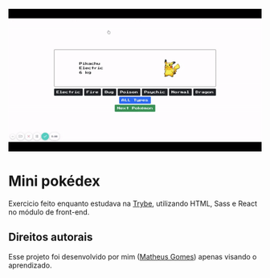 ![Mini pokédex](mp.gif)

# Mini pokédex
Exercicio feito enquanto estudava na [Trybe](https://www.betrybe.com/), utilizando HTML, Sass e React no módulo de front-end.

## Direitos autorais

Esse projeto foi desenvolvido por mim ([Matheus Gomes](https://www.linkedin.com/in/matheusgb/)) apenas visando o aprendizado.
